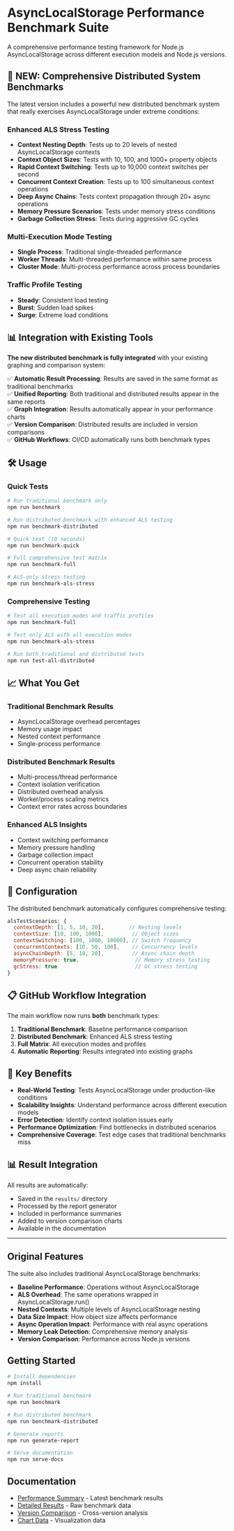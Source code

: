 # AsyncLocalStorage Performance Benchmark Suite

A comprehensive performance testing framework for Node.js AsyncLocalStorage across different execution models and Node.js versions.

## 🚀 NEW: Comprehensive Distributed System Benchmarks

The latest version includes a powerful new distributed benchmark system that really exercises AsyncLocalStorage under extreme conditions:

### **Enhanced ALS Stress Testing**
- **Context Nesting Depth**: Tests up to 20 levels of nested AsyncLocalStorage contexts
- **Context Object Sizes**: Tests with 10, 100, and 1000+ property objects
- **Rapid Context Switching**: Tests up to 10,000 context switches per second
- **Concurrent Context Creation**: Tests up to 100 simultaneous context operations
- **Deep Async Chains**: Tests context propagation through 20+ async operations
- **Memory Pressure Scenarios**: Tests under memory stress conditions
- **Garbage Collection Stress**: Tests during aggressive GC cycles

### **Multi-Execution Mode Testing**
- **Single Process**: Traditional single-threaded performance
- **Worker Threads**: Multi-threaded performance within same process
- **Cluster Mode**: Multi-process performance across process boundaries

### **Traffic Profile Testing**
- **Steady**: Consistent load testing
- **Burst**: Sudden load spikes
- **Surge**: Extreme load conditions

## 📊 Integration with Existing Tools

**The new distributed benchmark is fully integrated** with your existing graphing and comparison system:

✅ **Automatic Result Processing**: Results are saved in the same format as traditional benchmarks  
✅ **Unified Reporting**: Both traditional and distributed results appear in the same reports  
✅ **Graph Integration**: Results automatically appear in your performance charts  
✅ **Version Comparison**: Distributed results are included in version comparisons  
✅ **GitHub Workflows**: CI/CD automatically runs both benchmark types  

## 🛠️ Usage

### Quick Tests
```bash
# Run traditional benchmark only
npm run benchmark

# Run distributed benchmark with enhanced ALS testing
npm run benchmark-distributed

# Quick test (10 seconds)
npm run benchmark-quick

# Full comprehensive test matrix
npm run benchmark-full

# ALS-only stress testing
npm run benchmark-als-stress
```

### Comprehensive Testing
```bash
# Test all execution modes and traffic profiles
npm run benchmark-full

# Test only ALS with all execution modes
npm run benchmark-als-stress

# Run both traditional and distributed tests
npm run test-all-distributed
```

## 📈 What You Get

### **Traditional Benchmark Results**
- AsyncLocalStorage overhead percentages
- Memory usage impact
- Nested context performance
- Single-process performance

### **Distributed Benchmark Results**
- Multi-process/thread performance
- Context isolation verification
- Distributed overhead analysis
- Worker/process scaling metrics
- Context error rates across boundaries

### **Enhanced ALS Insights**
- Context switching performance
- Memory pressure handling
- Garbage collection impact
- Concurrent operation stability
- Deep async chain reliability

## 🔧 Configuration

The distributed benchmark automatically configures comprehensive testing:

```javascript
alsTestScenarios: {
  contextDepth: [1, 5, 10, 20],        // Nesting levels
  contextSize: [10, 100, 1000],         // Object sizes
  contextSwitching: [100, 1000, 10000], // Switch frequency
  concurrentContexts: [10, 50, 100],    // Concurrency levels
  asyncChainDepth: [5, 10, 20],         // Async chain depth
  memoryPressure: true,                  // Memory stress testing
  gcStress: true                         // GC stress testing
}
```

## 📋 GitHub Workflow Integration

The main workflow now runs **both** benchmark types:

1. **Traditional Benchmark**: Baseline performance comparison
2. **Distributed Benchmark**: Enhanced ALS stress testing
3. **Full Matrix**: All execution modes and profiles
4. **Automatic Reporting**: Results integrated into existing graphs

## 🎯 Key Benefits

- **Real-World Testing**: Tests AsyncLocalStorage under production-like conditions
- **Scalability Insights**: Understand performance across different execution models
- **Error Detection**: Identify context isolation issues early
- **Performance Optimization**: Find bottlenecks in distributed scenarios
- **Comprehensive Coverage**: Test edge cases that traditional benchmarks miss

## 📊 Result Integration

All results are automatically:
- Saved in the `results/` directory
- Processed by the report generator
- Included in performance summaries
- Added to version comparison charts
- Available in the documentation

---

## Original Features

The suite also includes traditional AsyncLocalStorage benchmarks:

- **Baseline Performance**: Operations without AsyncLocalStorage
- **ALS Overhead**: The same operations wrapped in AsyncLocalStorage.run()
- **Nested Contexts**: Multiple levels of AsyncLocalStorage nesting
- **Data Size Impact**: How object size affects performance
- **Async Operation Impact**: Performance with real async operations
- **Memory Leak Detection**: Comprehensive memory analysis
- **Version Comparison**: Performance across Node.js versions

## Getting Started

```bash
# Install dependencies
npm install

# Run traditional benchmark
npm run benchmark

# Run distributed benchmark
npm run benchmark-distributed

# Generate reports
npm run generate-report

# Serve documentation
npm run serve-docs
```

## Documentation

- [Performance Summary](docs/SUMMARY.md) - Latest benchmark results
- [Detailed Results](docs/detailed-results.json) - Raw benchmark data
- [Version Comparison](docs/version-comparison.json) - Cross-version analysis
- [Chart Data](docs/chart-data.json) - Visualization data